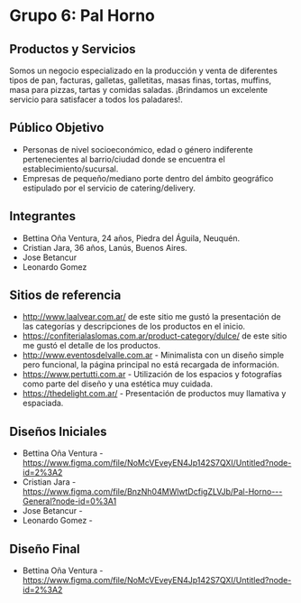 # Grupo 6: Pal Horno

## Productos y Servicios

Somos un negocio especializado en la producción y venta de diferentes tipos de pan, facturas, galletas, galletitas, masas finas, tortas, muffins, masa para pizzas, tartas y comidas saladas. ¡Brindamos un excelente servicio para satisfacer a todos los paladares!.

## Público Objetivo

* Personas de nivel socioeconómico, edad o género indiferente pertenecientes al barrio/ciudad donde se encuentra el establecimiento/sucursal.
* Empresas de pequeño/mediano porte dentro del ámbito geográfico estipulado por el servicio de catering/delivery.

## Integrantes

- Bettina Oña Ventura, 24 años, Piedra del Águila, Neuquén.
- Cristian Jara, 36 años, Lanús, Buenos Aires.
- Jose Betancur
- Leonardo Gomez

## Sitios de referencia

- <http://www.laalvear.com.ar/> de este sitio me gustó la presentación de las categorías y descripciones de los productos en el inicio.
- <https://confiterialaslomas.com.ar/product-category/dulce/> de este sitio me gustó el detalle de los productos.
- <http://www.eventosdelvalle.com.ar> - Minimalista con un diseño simple pero funcional, la página principal no está recargada de información.
- <https://www.pertutti.com.ar> - Utilización de los espacios y fotografías como parte del diseño y una estética muy cuidada.
- <https://thedelight.com.ar/> - Presentación de productos muy llamativa y espaciada.

## Diseños Iniciales
- Bettina Oña Ventura - <https://www.figma.com/file/NoMcVEveyEN4Jp142S7QXI/Untitled?node-id=2%3A2>
- Cristian Jara - <https://www.figma.com/file/BnzNh04MWlwtDcfigZLVJb/Pal-Horno---General?node-id=0%3A1>
- Jose Betancur - 
- Leonardo Gomez - 

## Diseño Final
- Bettina Oña Ventura - <https://www.figma.com/file/NoMcVEveyEN4Jp142S7QXI/Untitled?node-id=2%3A2>
